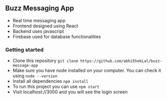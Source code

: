 ## Buzz Messaging App

- Real time messaging app
- Frontend designed using React
- Backend uses javascript
- Firebase used for database functionalities

### Getting started

- Clone this repository `git clone https://github.com/abhi5hekLal/buzz-message-app`
- Make sure you have node installed on your computer. You can check it using `node --version`
- Install all dependencies `npm install`
- To run this project you can use `npm start`
- Visit localhost://3000 and you will see the login screen

